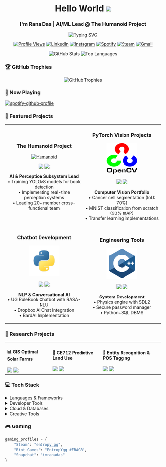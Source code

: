 <div align="center">
  
# Hello World <img src="https://media.giphy.com/media/hvRJCLFzcasrR4ia7z/giphy.gif" width="30">
### I'm Rana Das | AI/ML Lead @ The Humanoid Project

[![Typing SVG](https://readme-typing-svg.demolab.com?font=Fira+Code&pause=1000&center=true&vCenter=true&width=435&lines=Computer+Vision+%7C+Deep+Learning;AI%2FML+Developer;Robotics+Enthusiast;B.Tech+@+IIT+Bombay)](https://git.io/typing-svg)

[![Profile Views](https://komarev.com/ghpvc/?username=imranadas&label=Profile%20Views&color=blueviolet&style=flat)](https://github.com/imranadas)
[![LinkedIn](https://img.shields.io/badge/LinkedIn-Rana_Das-blue?style=flat&logo=linkedin)](https://www.linkedin.com/in/rana-das-93a773191/)
[![Instagram](https://img.shields.io/badge/Instagram-im__rana__das-E4405F?style=flat&logo=instagram)](https://www.instagram.com/im_rana_das/)
[![Spotify](https://img.shields.io/badge/Spotify-Follow-1DB954?style=flat&logo=spotify)](https://open.spotify.com/user/aloagnm26yso1g4b6kvfbjvdq)
[![Steam](https://img.shields.io/badge/Steam-entropy__gg-000000?style=flat&logo=steam)](https://steamcommunity.com/id/entropy_gg)
[![Gmail](https://img.shields.io/badge/Email-ranadas23112002@gmail.com-red?style=flat&logo=gmail)](mailto:ranadas23112002@gmail.com)

</div>

<div align="center">
  <img src="https://github-readme-stats.vercel.app/api?username=imranadas&show_icons=true&theme=radical" alt="GitHub Stats" height="165" />
  <img src="https://github-readme-stats.vercel.app/api/top-langs/?username=imranadas&layout=compact&theme=radical" alt="Top Languages" height="165" />
</div>

### 🏆 GitHub Trophies
<p align="center">
  <img src="https://github-profile-trophy.vercel.app/?username=imranadas&theme=radical&row=1&column=7" alt="GitHub Trophies"/>
</p>

### 🎵 Now Playing
[![spotify-github-profile](https://spotify-github-profile.kittinanx.com/api/view.svg?uid=aloagnm26yso1g4b6kvfbjvdq&cover_image=false&theme=default&show_offline=false&background_color=121212&interchange=true&bar_color_cover=true)](https://github.com/kittinan/spotify-github-profile)

### 🚀 Featured Projects

<table>
  <tr>
    <td width="50%">
      <h3 align="center">The Humanoid Project</h3>
      <div align="center">
        <a href="https://github.com/imranadas/PyTorch_Segmentation">
          <img src="https://raw.githubusercontent.com/github/explore/80688e429a7d4ef2fca1e82350fe8e3517d3494d/topics/robot/robot.png" width="100" alt="Humanoid"/>
        </a>
        <p>
          <img src="https://img.shields.io/badge/YOLO-00FFFF?style=for-the-badge&logo=yolo&logoColor=black"/>
          <img src="https://img.shields.io/badge/OpenCV-5C3EE8?style=for-the-badge&logo=opencv&logoColor=white"/>
        </p>
        <p><strong>AI & Perception Subsystem Lead</strong><br>
        • Training YOLOv8 models for book detection<br>
        • Implementing real-time perception systems<br>
        • Leading 20+ member cross-functional team</p>
      </div>
    </td>
    <td width="50%">
      <h3 align="center">PyTorch Vision Projects</h3>
      <div align="center">
        <a href="https://github.com/imranadas/PyTorch_Segmentation">
          <img src="https://raw.githubusercontent.com/github/explore/80688e429a7d4ef2fca1e82350fe8e3517d3494d/topics/opencv/opencv.png" width="100" alt="CV"/>
        </a>
        <p>
          <img src="https://img.shields.io/badge/PyTorch-EE4C2C?style=for-the-badge&logo=pytorch&logoColor=white"/>
          <img src="https://img.shields.io/badge/OpenCV-5C3EE8?style=for-the-badge&logo=opencv&logoColor=white"/>
        </p>
        <p><strong>Computer Vision Portfolio</strong><br>
        • Cancer cell segmentation (IoU: 70%)<br>
        • MNIST classification from scratch (93% mAP)<br>
        • Transfer learning implementations</p>
      </div>
    </td>
  </tr>
  <tr>
    <td width="50%">
      <h3 align="center">Chatbot Development</h3>
      <div align="center">
        <a href="https://github.com/imranadas/UG_RuleBook_Chatbot">
          <img src="https://raw.githubusercontent.com/github/explore/80688e429a7d4ef2fca1e82350fe8e3517d3494d/topics/python/python.png" width="100" alt="Chatbot"/>
        </a>
        <p>
          <img src="https://img.shields.io/badge/RASA-5A17EE?style=for-the-badge&logo=rasa&logoColor=white"/>
          <img src="https://img.shields.io/badge/NLP-2496ED?style=for-the-badge&logoColor=white"/>
        </p>
        <p><strong>NLP & Conversational AI</strong><br>
        • UG RuleBook Chatbot with RASA-NLU<br>
        • Dropbox AI Chat Integration<br>
        • BardAI Implementation</p>
      </div>
    </td>
    <td width="50%">
      <h3 align="center">Engineering Tools</h3>
      <div align="center">
        <a href="https://github.com/imranadas/Collide_SDL2">
          <img src="https://raw.githubusercontent.com/github/explore/80688e429a7d4ef2fca1e82350fe8e3517d3494d/topics/cpp/cpp.png" width="100" alt="C++"/>
        </a>
        <p>
          <img src="https://img.shields.io/badge/SDL2-007ACC?style=for-the-badge&logo=sdl&logoColor=white"/>
          <img src="https://img.shields.io/badge/C++-00599C?style=for-the-badge&logo=c%2B%2B&logoColor=white"/>
        </p>
        <p><strong>System Development</strong><br>
        • Physics engine with SDL2<br>
        • Secure password manager<br>
        • Python+SQL DBMS</p>
      </div>
    </td>
  </tr>
</table>

### 🎯 Research Projects
<table>
  <tr>
    <td>
      <h4>📊 GIS Optimal Solar Farms</h4>
      <img src="https://img.shields.io/badge/Python-3776AB?style=flat&logo=python&logoColor=white"/>
      <img src="https://img.shields.io/badge/GIS-339933?style=flat&logo=qgis&logoColor=white"/>
    </td>
    <td>
      <h4>🤖 CE712 Predictive Land Use</h4>
      <img src="https://img.shields.io/badge/Jupyter-F37626?style=flat&logo=jupyter&logoColor=white"/>
      <img src="https://img.shields.io/badge/Machine_Learning-FF6F00?style=flat&logo=tensorflow&logoColor=white"/>
    </td>
    <td>
      <h4>📝 Entity Recognition & POS Tagging</h4>
      <img src="https://img.shields.io/badge/NLP-4EAA25?style=flat&logo=nlp&logoColor=white"/>
      <img src="https://img.shields.io/badge/MIT_Licensed-7952B3?style=flat&logo=mit&logoColor=white"/>
    </td>
  </tr>
</table>

### 💻 Tech Stack

<details>
<summary>Languages & Frameworks</summary>

![Python](https://img.shields.io/badge/Python-3776AB?style=for-the-badge&logo=python&logoColor=white)
![C++](https://img.shields.io/badge/C++-00599C?style=for-the-badge&logo=c%2B%2B&logoColor=white)
![PyTorch](https://img.shields.io/badge/PyTorch-EE4C2C?style=for-the-badge&logo=pytorch&logoColor=white)
![TensorFlow](https://img.shields.io/badge/TensorFlow-FF6F00?style=for-the-badge&logo=tensorflow&logoColor=white)
![OpenCV](https://img.shields.io/badge/OpenCV-5C3EE8?style=for-the-badge&logo=opencv&logoColor=white)
![scikit-learn](https://img.shields.io/badge/scikit--learn-F7931E?style=for-the-badge&logo=scikit-learn&logoColor=white)
![RASA](https://img.shields.io/badge/RASA-5A17EE?style=for-the-badge&logo=rasa&logoColor=white)
![LaTeX](https://img.shields.io/badge/LaTeX-008080?style=for-the-badge&logo=latex&logoColor=white)

</details>

<details>
<summary>Developer Tools</summary>

![Git](https://img.shields.io/badge/Git-F05032?style=for-the-badge&logo=git&logoColor=white)
![Docker](https://img.shields.io/badge/Docker-2496ED?style=for-the-badge&logo=docker&logoColor=white)
![Kubernetes](https://img.shields.io/badge/Kubernetes-326CE5?style=for-the-badge&logo=kubernetes&logoColor=white)
![VS Code](https://img.shields.io/badge/VS_Code-007ACC?style=for-the-badge&logo=visual-studio-code&logoColor=white)
![Jupyter](https://img.shields.io/badge/Jupyter-F37626?style=for-the-badge&logo=jupyter&logoColor=white)
![Arduino](https://img.shields.io/badge/Arduino-00979D?style=for-the-badge&logo=arduino&logoColor=white)
![Linux](https://img.shields.io/badge/Linux-FCC624?style=for-the-badge&logo=linux&logoColor=black)

</details>

<details>
<summary>Cloud & Databases</summary>

![AWS](https://img.shields.io/badge/AWS-232F3E?style=for-the-badge&logo=amazon-aws&logoColor=white)
![GCP](https://img.shields.io/badge/Google_Cloud-4285F4?style=for-the-badge&logo=google-cloud&logoColor=white)
![Azure](https://img.shields.io/badge/Azure-0089D6?style=for-the-badge&logo=microsoft-azure&logoColor=white)
![MySQL](https://img.shields.io/badge/MySQL-4479A1?style=for-the-badge&logo=mysql&logoColor=white)
![MongoDB](https://img.shields.io/badge/MongoDB-47A248?style=for-the-badge&logo=mongodb&logoColor=white)
![PostgreSQL](https://img.shields.io/badge/PostgreSQL-336791?style=for-the-badge&logo=postgresql&logoColor=white)
![Firebase](https://img.shields.io/badge/Firebase-FFCA28?style=for-the-badge&logo=firebase&logoColor=black)

</details>

<details>
<summary>Creative Tools</summary>

![Adobe Photoshop](https://img.shields.io/badge/Photoshop-31A8FF?style=for-the-badge&logo=adobe-photoshop&logoColor=white)
![Adobe Premiere Pro](https://img.shields.io/badge/Premiere_Pro-9999FF?style=for-the-badge&logo=adobe-premiere-pro&logoColor=white)
![Adobe After Effects](https://img.shields.io/badge/After_Effects-9999FF?style=for-the-badge&logo=adobe-after-effects&logoColor=white)
![DaVinci Resolve](https://img.shields.io/badge/DaVinci_Resolve-233A51?style=for-the-badge&logo=davinci-resolve&logoColor=white)

</details>

### 🎮 Gaming
```python
gaming_profiles = {
    "Steam": "entropy_gg",
    "Riot Games": "EntropYgg #FRAGR",
    "Snapchat": "imranadas"
}
